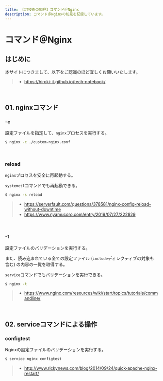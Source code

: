 ```yaml
---
title: 【IT技術の知見】コマンド＠Nginx
description: コマンド＠Nginxの知見を記録しています。
---
```


# コマンド＠Nginx

## はじめに

本サイトにつきまして、以下をご認識のほど宜しくお願いいたします。

> - https://hiroki-it.github.io/tech-notebook/

<br>

## 01. nginxコマンド

### -c

設定ファイルを指定して、`nginx`プロセスを実行する。

```bash
$ nginx -c ./custom-nginx.conf
```

<br>

### reload

`nginx`プロセスを安全に再起動する。

`systemctl`コマンドでも再起動できる。

```bash
$ nginx -s reload
```

> - https://serverfault.com/questions/378581/nginx-config-reload-without-downtime
> - https://www.nyamucoro.com/entry/2019/07/27/222829

<br>

### -t

設定ファイルのバリデーションを実行する。

また、読み込まれている全ての設定ファイル (`include`ディレクティブの対象も含む) の内容の一覧を取得する。

`service`コマンドでもバリデーションを実行できる。

```bash
$ nginx -t
```

> - https://www.nginx.com/resources/wiki/start/topics/tutorials/commandline/

<br>

## 02. serviceコマンドによる操作

### configtest

Nginxの設定ファイルのバリデーションを実行する。

```bash
$ service nginx configtest
```

> - http://www.rickynews.com/blog/2014/09/24/quick-apache-nginx-restart/

<br>
